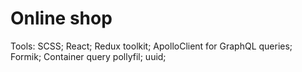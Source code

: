 # Online shop

Tools:
SCSS;
React;
Redux toolkit;
ApolloClient for GraphQL queries;
Formik;
Container query pollyfil;
uuid;